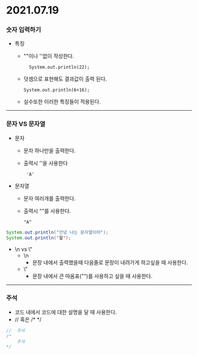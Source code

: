 2021.07.19
=====
### 숫자 입력하기
+ 특징
  + ""이나 ''없이 작성한다.
  
          System.out.println(22);
  
  + 덧셈으로 표현해도 결과값이 출력 된다.
  
        System.out.println(6+16);
         
  + 실수또한 이러한 특징들이 적용된다.
***
### 문자 VS 문자열
+ 문자
  + 문자 하나만을 출력한다.
  + 출력시 ''을 사용한다
         
         'A'
         
+ 문자열 
  + 문자 여러개를 출력한다.
  + 출력시 ""를 사용한다.

        "A"
        
```java
System.out.println("안녕 나는 문자열이야");
System.out.println('헐');
```

+ \n vs \\"
  + \n
    + 문장 내에서 출력했을때 다음줄로 문장이 내려가게 하고싶을 때 사용한다.
  + \\"
    + 문장 내에서 큰 따옴표("")를 사용하고 싶을 때 사용한다. 
***
### 주석
+ 코드 내에서 코드에 대한 설명을 달 때 사용한다.
+ // 혹은 /* */
```java
//  주석
/*
    주석
*/
```
